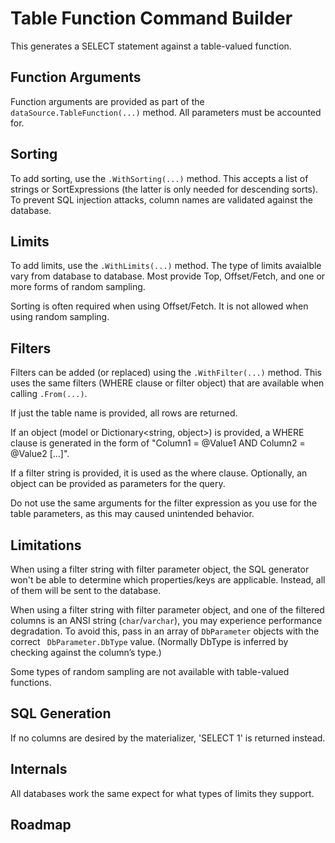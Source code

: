 ﻿# Table Function Command Builder

This generates a SELECT statement against a table-valued function.

## Function Arguments

Function arguments are provided as part of the `dataSource.TableFunction(...)` method. All parameters must be accounted for.

## Sorting 

To add sorting, use the `.WithSorting(...)` method. This accepts a list of strings or SortExpressions (the latter is only needed for descending sorts). To prevent SQL injection attacks, column names are validated against the database. 

## Limits

To add limits, use the `.WithLimits(...)` method. The type of limits avaialble vary from database to database. Most provide Top, Offset/Fetch, and one or more forms of random sampling.

Sorting is often required when using Offset/Fetch. It is not allowed when using random sampling.

## Filters

Filters can be added (or replaced) using the `.WithFilter(...)` method. This uses the same filters (WHERE clause or filter object) that are available when calling `.From(...)`.

If just the table name is provided, all rows are returned.

If an object (model or Dictionary<string, object>) is provided, a WHERE clause is generated in the form of "Column1 = @Value1 AND Column2 = @Value2 [...]".
     
If a filter string is provided, it is used as the where clause. Optionally, an object can be provided as parameters for the query.

Do not use the same arguments for the filter expression as you use for the table parameters, as this may caused unintended behavior.

## Limitations

When using a filter string with filter parameter object, the SQL generator won't be able to determine which properties/keys are applicable. Instead, all of them will be sent to the database.

When using a filter string with filter parameter object, and one of the filtered columns is an ANSI string (`char`/`varchar`), you may experience performance degradation. To avoid this, pass in an array of `DbParameter` objects with the correct ` DbParameter.DbType` value. (Normally DbType is inferred by checking against the column’s type.) 

Some types of random sampling are not available with table-valued functions.

## SQL Generation

If no columns are desired by the materializer, 'SELECT 1' is returned instead.

## Internals

All databases work the same expect for what types of limits they support.

## Roadmap

